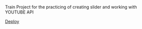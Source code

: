 Train Project for the practicing of creating slider and working with YOUTUBE API

[Deploy](https://semperidem-video-slider-train-project.netlify.app/)

